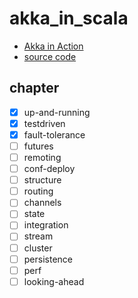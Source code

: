 # akka_in_scala

- [Akka in Action](https://learning.oreilly.com/library/view/akka-in-action/9781617291012/)
- [source code](https://github.com/RayRoestenburg/akka-in-action)

## chapter

- [x] up-and-running
- [x] testdriven
- [x] fault-tolerance
- [ ] futures
- [ ] remoting
- [ ] conf-deploy
- [ ] structure
- [ ] routing
- [ ] channels
- [ ] state
- [ ] integration
- [ ] stream
- [ ] cluster
- [ ] persistence
- [ ] perf
- [ ] looking-ahead